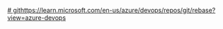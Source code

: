 [# git](https://learn.microsoft.com/en-us/azure/devops/repos/git/rebase?view=azure-devops)https://learn.microsoft.com/en-us/azure/devops/repos/git/rebase?view=azure-devops
